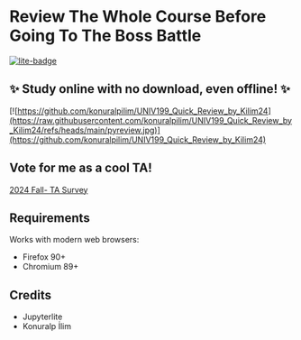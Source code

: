 # Review The Whole Course Before Going To The Boss Battle

[![lite-badge](https://jupyterlite.rtfd.io/en/latest/_static/badge.svg)](https://jupyterlite.github.io/demo)

## ✨ Study online with no download, even offline! ✨

[![https://github.com/konuralpilim/UNIV199_Quick_Review_by_Kilim24](https://raw.githubusercontent.com/konuralpilim/UNIV199_Quick_Review_by_Kilim24/refs/heads/main/pyreview.jpg)](https://github.com/konuralpilim/UNIV199_Quick_Review_by_Kilim24)

## Vote for me as a cool TA!

[2024 Fall- TA Survey](https://docs.google.com/forms/d/e/1FAIpQLSdB9Lnfgauta-8qaqM4pCVnGMBe5pdfByVmn_CUPuAL7zam5w/viewform)

## Requirements

Works with modern web browsers:

- Firefox 90+
- Chromium 89+

## Credits

- Jupyterlite
- Konuralp İlim